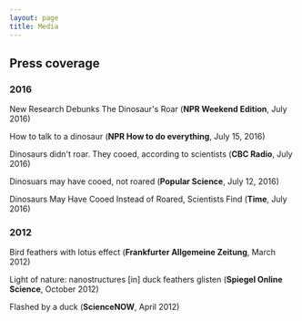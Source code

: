```yaml
---
layout: page
title: Media
---
```


## Press coverage

### 2016

New Research Debunks The Dinosaur's Roar (__NPR Weekend Edition__, July 2016)

How to talk to a dinosaur (__NPR How to do everything__, July 15, 2016)

Dinosaurs didn't roar. They cooed, according to scientists (__CBC Radio__, July 2016)

Dinosuars may have cooed, not roared (__Popular Science__, July 12, 2016)

Dinosaurs May Have Cooed Instead of Roared, Scientists Find (__Time__, July 2016)

### 2012

Bird feathers with lotus effect (__Frankfurter Allgemeine Zeitung__, March 2012)

Light of nature: nanostructures [in] duck feathers glisten (__Spiegel Online Science__, October 2012)

Flashed by a duck (__ScienceNOW__, April 2012)
